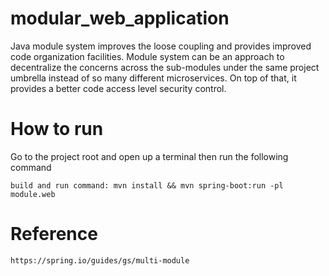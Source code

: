 # modular_web_application
Java module system improves the loose coupling and provides improved code organization facilities. Module system can be an approach to decentralize the concerns across the sub-modules under the same project umbrella instead of so many different microservices. On top of that, it provides a better code access level security control. 

# How to run

Go to the project root and open up a terminal then run the following command

``` code
build and run command: mvn install && mvn spring-boot:run -pl module.web
```

# Reference

``` code
https://spring.io/guides/gs/multi-module
```
